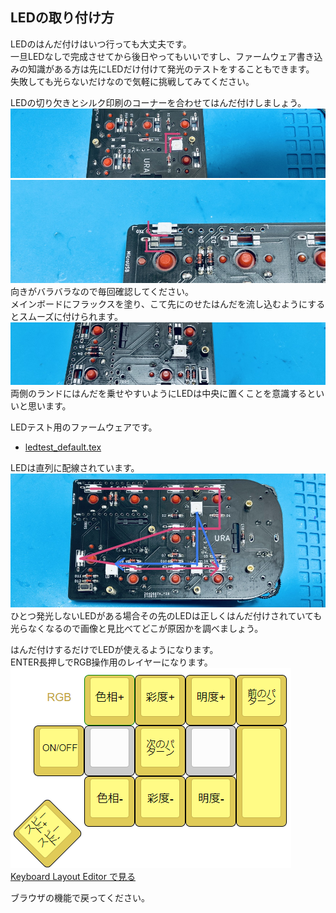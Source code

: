 ## LEDの取り付け方
LEDのはんだ付けはいつ行っても大丈夫です。  
一旦LEDなしで完成させてから後日やってもいいですし、ファームウェア書き込みの知識がある方は先にLEDだけ付けて発光のテストをすることもできます。  
失敗しても光らないだけなので気軽に挑戦してみてください。   

LEDの切り欠きとシルク印刷のコーナーを合わせてはんだ付けしましょう。  
![](img/led01.jpg)  
![](img/led02.jpg)  
向きがバラバラなので毎回確認してください。  
メインボードにフラックスを塗り、こて先にのせたはんだを流し込むようにするとスムーズに付けられます。 
![](img/led03.jpg)   
両側のランドにはんだを乗せやすいようにLEDは中央に置くことを意識するといいと思います。  
  
LEDテスト用のファームウェアです。  
- [ledtest_default.tex](https://github.com/Taro-Hayashi/Cannonball/releases/download/14.6/ledtest_default.hex)  
  
LEDは直列に配線されています。  
![](img/led04.jpg)  
ひとつ発光しないLEDがある場合その先のLEDは正しくはんだ付けされていても光らなくなるので画像と見比べてどこが原因かを調べましょう。   

はんだ付けするだけでLEDが使えるようになります。  
ENTER長押しでRGB操作用のレイヤーになります。  
![](img/ledlayout.png)  
[Keyboard Layout Editor で見る](http://www.keyboard-layout-editor.com/#/gists/2fe2023fd6a9318985b9c40c264c6cef) 

ブラウザの機能で戻ってください。
